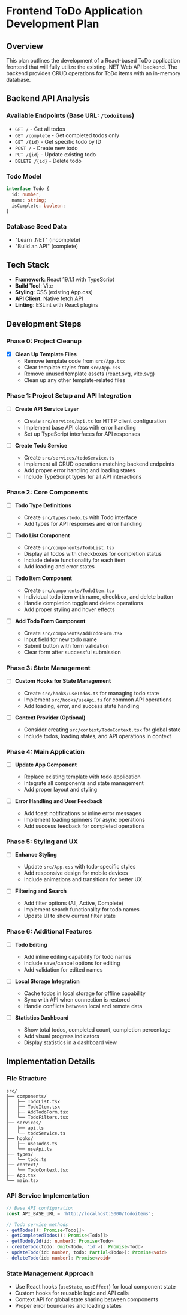 # Frontend ToDo Application Development Plan

## Overview
This plan outlines the development of a React-based ToDo application frontend that will fully utilize the existing .NET Web API backend. The backend provides CRUD operations for ToDo items with an in-memory database.

## Backend API Analysis

### Available Endpoints (Base URL: `/todoitems`)
- `GET /` - Get all todos
- `GET /complete` - Get completed todos only
- `GET /{id}` - Get specific todo by ID
- `POST /` - Create new todo
- `PUT /{id}` - Update existing todo
- `DELETE /{id}` - Delete todo

### Todo Model
```typescript
interface Todo {
  id: number;
  name: string;
  isComplete: boolean;
}
```

### Database Seed Data
- "Learn .NET" (incomplete)
- "Build an API" (complete)

## Tech Stack
- **Framework**: React 19.1.1 with TypeScript
- **Build Tool**: Vite
- **Styling**: CSS (existing App.css)
- **API Client**: Native fetch API
- **Linting**: ESLint with React plugins

## Development Steps

### Phase 0: Project Cleanup
- [x] **Clean Up Template Files**
  - Remove template code from `src/App.tsx`
  - Clear template styles from `src/App.css`
  - Remove unused template assets (react.svg, vite.svg)
  - Clean up any other template-related files

### Phase 1: Project Setup and API Integration
- [ ] **Create API Service Layer**
  - Create `src/services/api.ts` for HTTP client configuration
  - Implement base API class with error handling
  - Set up TypeScript interfaces for API responses

- [ ] **Create Todo Service**
  - Create `src/services/todoService.ts`
  - Implement all CRUD operations matching backend endpoints
  - Add proper error handling and loading states
  - Include TypeScript types for all API interactions

### Phase 2: Core Components
- [ ] **Todo Type Definitions**
  - Create `src/types/todo.ts` with Todo interface
  - Add types for API responses and error handling

- [ ] **Todo List Component**
  - Create `src/components/TodoList.tsx`
  - Display all todos with checkboxes for completion status
  - Include delete functionality for each item
  - Add loading and error states

- [ ] **Todo Item Component**
  - Create `src/components/TodoItem.tsx`
  - Individual todo item with name, checkbox, and delete button
  - Handle completion toggle and delete operations
  - Add proper styling and hover effects

- [ ] **Add Todo Form Component**
  - Create `src/components/AddTodoForm.tsx`
  - Input field for new todo name
  - Submit button with form validation
  - Clear form after successful submission

### Phase 3: State Management
- [ ] **Custom Hooks for State Management**
  - Create `src/hooks/useTodos.ts` for managing todo state
  - Implement `src/hooks/useApi.ts` for common API operations
  - Add loading, error, and success state handling

- [ ] **Context Provider (Optional)**
  - Consider creating `src/context/TodoContext.tsx` for global state
  - Include todos, loading states, and API operations in context

### Phase 4: Main Application
- [ ] **Update App Component**
  - Replace existing template with todo application
  - Integrate all components and state management
  - Add proper layout and styling

- [ ] **Error Handling and User Feedback**
  - Add toast notifications or inline error messages
  - Implement loading spinners for async operations
  - Add success feedback for completed operations

### Phase 5: Styling and UX
- [ ] **Enhance Styling**
  - Update `src/App.css` with todo-specific styles
  - Add responsive design for mobile devices
  - Include animations and transitions for better UX

- [ ] **Filtering and Search**
  - Add filter options (All, Active, Complete)
  - Implement search functionality for todo names
  - Update UI to show current filter state

### Phase 6: Additional Features
- [ ] **Todo Editing**
  - Add inline editing capability for todo names
  - Include save/cancel options for editing
  - Add validation for edited names

- [ ] **Local Storage Integration**
  - Cache todos in local storage for offline capability
  - Sync with API when connection is restored
  - Handle conflicts between local and remote data

- [ ] **Statistics Dashboard**
  - Show total todos, completed count, completion percentage
  - Add visual progress indicators
  - Display statistics in a dashboard view

## Implementation Details

### File Structure
```
src/
├── components/
│   ├── TodoList.tsx
│   ├── TodoItem.tsx
│   ├── AddTodoForm.tsx
│   └── TodoFilters.tsx
├── services/
│   ├── api.ts
│   └── todoService.ts
├── hooks/
│   ├── useTodos.ts
│   └── useApi.ts
├── types/
│   └── todo.ts
├── context/
│   └── TodoContext.tsx
├── App.tsx
└── main.tsx
```

### API Service Implementation
```typescript
// Base API configuration
const API_BASE_URL = 'http://localhost:5000/todoitems';

// Todo service methods
- getTodos(): Promise<Todo[]>
- getCompletedTodos(): Promise<Todo[]>
- getTodoById(id: number): Promise<Todo>
- createTodo(todo: Omit<Todo, 'id'>): Promise<Todo>
- updateTodo(id: number, todo: Partial<Todo>): Promise<void>
- deleteTodo(id: number): Promise<void>
```

### State Management Approach
- Use React hooks (`useState`, `useEffect`) for local component state
- Custom hooks for reusable logic and API calls
- Context API for global state sharing between components
- Proper error boundaries and loading states